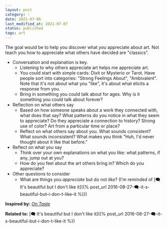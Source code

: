 ```yaml
---
layout: post
category: ❔
date: 2021-07-06
last_modified_at: 2021-07-07
status: published
tags: art
---
```

The goal would be to help you discover what _you_ appreciate about art. Not teach you how to appreciate what others have decided are "classics".

- Conversation and explanation is key.
	- Listening to why others appreciate art helps me appreciate art.
	- You could start with simple cards: Dixit or Mysterio or Tarot. Have people sort into categories: "Strong Feelings About", "Ambivalent". Note that it's not about what you "like", it's about what elicits a response from you.
	- Bring in something you could talk about for ages. Why is it something you could talk about forever?
- Reflection on what others say
	- Based on how someone speaks about a work they connected with, what does that say? What patterns do you notice in what they seem to appreciate? Do they appreciate a connection to history? Strong use of color? Art from a particular time or place?
	- Reflect on what others say about you. What sounds consistent? What sounds inconsistent? What makes you think "Huh, I'd never thought about it like that before."
- Reflect on what you say
	- Think over your own explanations on what you like: what patterns, if any, jump out at you?
	- How do you feel about the art others bring in? Which do you appreciate?
- Other questions to consider
	- What are things you _appreciate_ but do not _like_? (I'm reminded of [🗨️ It's beautiful but I don't like it]({% post_url 2016-08-27-🗨️-it-s-beautiful-but-i-don-t-like-it %}))

**Inspired by:** _[On Taste](https://claremontreviewofbooks.com/on-taste/)_

**Related to:** [🗨️ It's beautiful but I don't like it]({% post_url 2016-08-27-🗨️-it-s-beautiful-but-i-don-t-like-it %})

